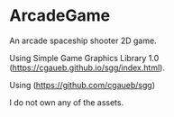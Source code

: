 # ArcadeGame

An arcade spaceship shooter 2D game.

Using Simple Game Graphics Library 1.0 (https://cgaueb.github.io/sgg/index.html).

Using (https://github.com/cgaueb/sgg)

I do not own any of the assets.
